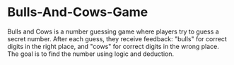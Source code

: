 # Bulls-And-Cows-Game
Bulls and Cows is a number guessing game where players try to guess a secret number. After each guess, they receive feedback: "bulls" for correct digits in the right place, and "cows" for correct digits in the wrong place. The goal is to find the number using logic and deduction.
